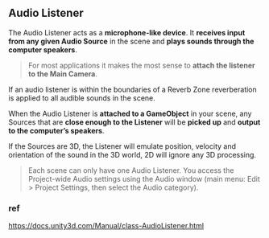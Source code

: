 ## Audio Listener
The Audio Listener acts as a **microphone-like device**. It **receives input from any given Audio Source** in the scene and **plays sounds through the computer speakers**. 

> For most applications it makes the most sense to **attach the listener to the Main Camera**.

If an audio listener is within the boundaries of a Reverb Zone reverberation is applied to all audible sounds in the scene.

When the Audio Listener is **attached to a GameObject** in your scene, any Sources that are **close enough to the Listener** will be **picked up** and **output to the computer’s speakers**.

If the Sources are 3D, the Listener will emulate position, velocity and orientation of the sound in the 3D world, 2D will ignore any 3D processing.

> Each scene can only have one Audio Listener.
> You access the Project-wide Audio settings using the Audio window (main menu: Edit > Project Settings, then select the Audio category).


### ref 
https://docs.unity3d.com/Manual/class-AudioListener.html

